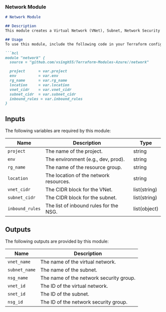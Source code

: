 ### Network Module 

```markdown
# Network Module

## Description
This module creates a Virtual Network (VNet), Subnet, Network Security Group (NSG), and NSG rules in Azure.

## Usage
To use this module, include the following code in your Terraform configuration:

```hcl
module "network" {
  source = "github.com/vsingh55/Terraform-Modules-Azure//network"

  project      = var.project
  env          = var.env
  rg_name      = var.rg_name
  location     = var.location
  vnet_cidr    = var.vnet_cidr
  subnet_cidr  = var.subnet_cidr
  inbound_rules = var.inbound_rules
}
```

## Inputs
The following variables are required by this module:

| Name            | Description                               | Type            |
|-----------------|-------------------------------------------|-----------------|
| `project`       | The name of the project.                  | string          |
| `env`           | The environment (e.g., dev, prod).        | string          |
| `rg_name`       | The name of the resource group.           | string          |
| `location`      | The location of the network resources.    | string          |
| `vnet_cidr`     | The CIDR block for the VNet.              | list(string)    |
| `subnet_cidr`   | The CIDR block for the subnet.            | list(string)    |
| `inbound_rules` | The list of inbound rules for the NSG.    | list(object)    |

## Outputs
The following outputs are provided by this module:

| Name         | Description                        |
|--------------|------------------------------------|
| `vnet_name`  | The name of the virtual network.   |
| `subnet_name`| The name of the subnet.            |
| `nsg_name`   | The name of the network security group. |
| `vnet_id`    | The ID of the virtual network.     |
| `snet_id`    | The ID of the subnet.              |
| `nsg_id`     | The ID of the network security group. |

